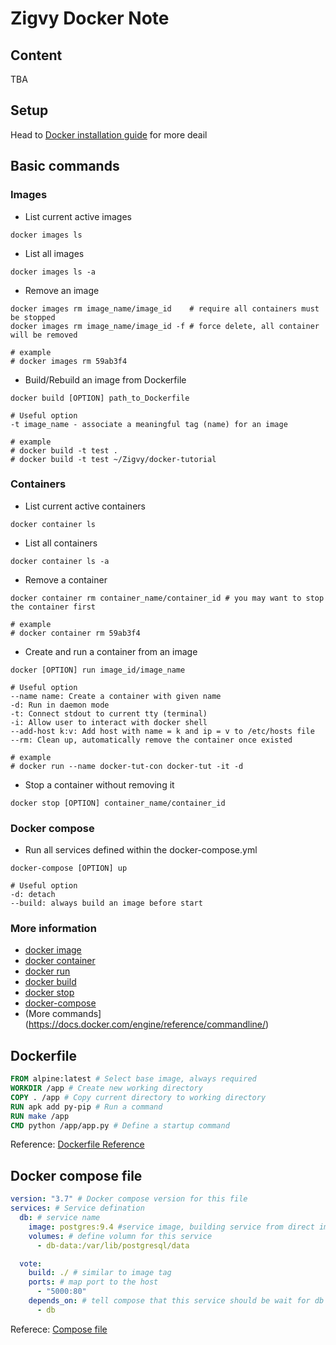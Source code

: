 # Zigvy Docker Note

## Content
TBA

## Setup
Head to [Docker installation guide](https://docs.docker.com/install/overview/) for more deail

## Basic commands

### Images
- List current active images
```
docker images ls
```
- List all images
```
docker images ls -a
```
- Remove an image
```
docker images rm image_name/image_id    # require all containers must be stopped
docker images rm image_name/image_id -f # force delete, all container will be removed

# example
# docker images rm 59ab3f4
```
- Build/Rebuild an image from Dockerfile
```
docker build [OPTION] path_to_Dockerfile

# Useful option
-t image_name - associate a meaningful tag (name) for an image

# example
# docker build -t test .
# docker build -t test ~/Zigvy/docker-tutorial
```
### Containers
- List current active containers
```
docker container ls
```
- List all containers
```
docker container ls -a
```
- Remove a container
```
docker container rm container_name/container_id # you may want to stop the container first

# example
# docker container rm 59ab3f4
```
- Create and run a container from an image
```
docker [OPTION] run image_id/image_name

# Useful option
--name name: Create a container with given name
-d: Run in daemon mode
-t: Connect stdout to current tty (terminal)
-i: Allow user to interact with docker shell
--add-host k:v: Add host with name = k and ip = v to /etc/hosts file
--rm: Clean up, automatically remove the container once existed

# example
# docker run --name docker-tut-con docker-tut -it -d
```
- Stop a container without removing it
```
docker stop [OPTION] container_name/container_id
```

### Docker compose
- Run all services defined within the docker-compose.yml
```
docker-compose [OPTION] up

# Useful option
-d: detach
--build: always build an image before start
```

### More information
- [docker image](https://docs.docker.com/engine/reference/commandline/container/)
- [docker container](https://docs.docker.com/engine/reference/commandline/images/)
- [docker run](https://docs.docker.com/engine/reference/commandline/run/)
- [docker build](https://docs.docker.com/engine/reference/commandline/build/)
- [docker stop](https://docs.docker.com/engine/reference/commandline/stop/)
- [docker-compose](https://docs.docker.com/compose/reference/)
- (More commands](https://docs.docker.com/engine/reference/commandline/)

## Dockerfile
```Dockerfile
FROM alpine:latest # Select base image, always required
WORKDIR /app # Create new working directory
COPY . /app # Copy current directory to working directory
RUN apk add py-pip # Run a command
RUN make /app
CMD python /app/app.py # Define a startup command
```

Reference: [Dockerfile Reference](https://docs.docker.com/engine/reference/builder/)

## Docker compose file
```yml
version: "3.7" # Docker compose version for this file
services: # Service defination
  db: # service name
    image: postgres:9.4 #service image, building service from direct image
    volumes: # define volumn for this service
      - db-data:/var/lib/postgresql/data

  vote:
    build: ./ # similar to image tag
    ports: # map port to the host
      - "5000:80"
    depends_on: # tell compose that this service should be wait for db to be started
      - db
```
Referece: [Compose file](https://docs.docker.com/compose/compose-file/)
